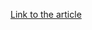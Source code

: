 [Link to the article](https://threat.boutique/2024/11/weaponizing-trust-the-fight-against-signed-malicious-code)
